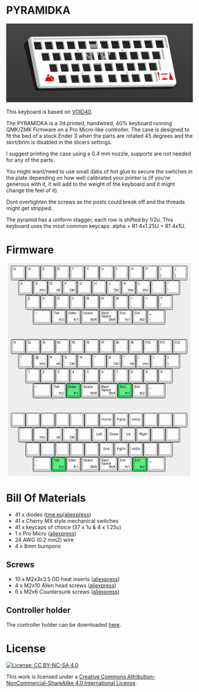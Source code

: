 # PYRAMIDKA


![Alt text](pics/render.jpg)

This keyboard is based on [VOID40](https://github.com/victorlucachi/void40).

The PYRAMIDKA is a 3d printed, handwired, 40%  keyboard running QMK/ZMK Firmware on a Pro Micro-like controller. The case is designed to fit the bed of a stock Ender 3 when the parts are rotated 45 degrees and the skirt/brim is disabled in the slicers settings.

I suggest printing the case using a 0.4 mm nozzle, supports are not needed for any of the parts.

You might want/need to use small dabs of hot glue to secure the switches in the plate depending on how well calibrated your printer is (if you're generous with it, it will add to the weight of the keyboard and it might change the feel of it).

Dont overtighten the screws as the posts could break off and the threads might get stripped.

The pyramid has a uniform stagger, each row is shifted by 1/2u. This keyboard uses the most common keycaps: alpha + R1 4x1.25U + R1 4x1U.

# Firmware
![Alt text](pics/kle.jpg)

# Bill Of Materials

* 41 x diodes ([tme.eu](https://www.tme.eu/ro/en/details/1n4148-dio/tht-universal-diodes/diotec-semiconductor/1n4148/)/[aliexpress](https://www.aliexpress.com/item/32729204179.html))
* 41 x Cherry MX style mechanical switches
* 41 x keycaps of choice (37 x 1u & 4 x 1.25u)
* 1 x Pro Micro ([aliexpress](https://www.aliexpress.com/item/32902569443.html))
* 24 AWG (0.2 mm2) wire
* 4 x 8mm bumpons

## Screws
* 10 x M2x3x3.5 OD heat inserts ([aliexpress](https://www.aliexpress.com/item/4000585933306.html?spm=a2g0o.order_list.order_list_main.33.21ef1802vdSNrS))
* 4 x M2x10 Allen head screws ([aliexpress](https://www.aliexpress.com/item/32966941844.html?spm=a2g0o.order_detail.order_detail_item.9.722ff19cyjrixq))
* 6 x M2x6 Countersunk screws ([aliexpress](https://www.aliexpress.com/item/32968097507.html?spm=a2g0o.order_list.order_list_main.32.21ef1802vdSNrS))

## Controller holder

The controller holder can be downloaded [here](https://www.printables.com/model/347534-void40-a-40-ortholinear-keyboard/files).

# License


[![License: CC BY-NC-SA 4.0](https://img.shields.io/badge/License-CC%20BY--NC--SA%204.0-blue)](https://creativecommons.org/licenses/by-nc-sa/4.0/)

This work is licensed under a [Creative Commons Attribution-NonCommercial-ShareAlike 4.0 International License](https://creativecommons.org/licenses/by-nc-sa/4.0/).